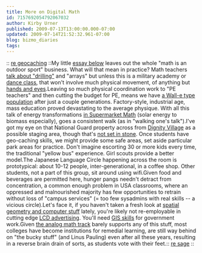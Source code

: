 ```yaml
---
title: More on Digital Math
id: 7157692054792067032
author: Kirby Urner
published: 2009-07-13T13:00:00.000-07:00
updated: 2009-07-14T21:52:32.961-07:00
blog: bizmo_diaries
tags: 
---
```


[](https://blogger.googleusercontent.com/img/b/R29vZ2xl/AVvXsEjrModhJmX2gkp8t4d4p5Ry-n8hbY3JG7xFyT-ODP0oYwszK8D-i0zXDG_4Va5j7nyTYYzJzsorhC_v-MYdX2qXrv-lsOM5SopL6l-7ELPDaw72pDbCYkVBvP9HRAIWihKMHzb0/s1600-h/600px-Geocaching.svg.png) :: [re geocaching](http://en.wikipedia.org/wiki/Geocaching) ::My little [essay below](http://mybizmo.blogspot.com/2009/07/dm-hallmarks.html) leaves out the whole "math is an outdoor sport" business.  What will that mean in practice?  Math teachers [talk about "drilling"](http://mathforum.org/kb/message.jspa?messageID=6781408&tstart=0#reply-tree) and "arrays" but unless this is a military academy or [dance class](http://www.youtube.com/watch?v=hMnk7lh9M3o), that won't involve much physical movement, of anything but [hands and eyes](http://mathforum.org/kb/message.jspa?messageID=6783034&tstart=0).Leaving so much physical coordination work to "PE teachers" and then cutting the budget for PE, means we have [a Wall-e type population](http://worldgame.blogspot.com/2008/06/wall-e-movie-review.html) after just a couple generations.  Factory-style, industrial age, mass education proved devastating to the average physique.  With all this talk of energy transformations [in Supermarket Math](http://controlroom.blogspot.com/2009/06/cooking-show.html) (solar energy to biomass especially), goes a consistent walk (as in "walking one's talk").I've got my eye on that National Guard property across from [Dignity Village](http://worldgame.blogspot.com/2009/01/metropolitan-talk.html) as a possible staging area, though that's [not set in stone](http://controlroom.blogspot.com/2008/05/teacher-training.html).  Once students have geo-caching skills, we might provide some safe areas, set aside particular park areas for practice.  Don't imagine escorting 30 or more kids every time, the traditional "yellow bus" experience.  Girl scouts provide a better model.The Japanese Language Circle happening across the room is prototypical:  about 10-12 people, inter-generational, in a coffee shop.  Other students, not a part of this group, sit around using wifi.Given food and beverages are permitted here, hunger pangs needn't detract from concentration, a common enough problem in USA classrooms, where an oppressed and malnourished majority has few opportunities to retrain without loss of "campus services" (= too few sysadmins with real skills -- a vicious circle).Let's face it, if you haven't taken a fresh look at [spatial geometry and computer stuff](http://worldgame.blogspot.com/2009/07/more-buckaneer-talk.html) lately, you're likely not re-employable in cutting edge [LCD advertising](http://mybizmo.blogspot.com/2009/06/glitz-n-glamour.html).  You'll need [GIS skills](http://worldgame.blogspot.com/2009/04/gis-2009.html) for government work.Given [the analog math track](http://mathforum.org/kb/message.jspa?messageID=6776228&tstart=0) barely supports any of this stuff, most colleges have become institutions for remedial learning, are still way behind on "the bucky stuff" (and Linus Pauling) even after all these years, resulting in a reverse brain drain of sorts, as students vote with their feet.[](https://blogger.googleusercontent.com/img/b/R29vZ2xl/AVvXsEjpmHIfTmZN65X8C2Ko7ARncNDOoo9elNpT58FZNFBeN7pSoOgfCSpvFN5PRanHoNcyQsPmOFQquvZGxIXDi_zEz6Vu1uuCX7eLPP772CduVcRKZBYWhFIXABOiEsm-5AijuKfn/s1600-h/Sagecaslogo.png):: [re sage](http://en.wikipedia.org/wiki/Sage_%28mathematics_software%29) ::
